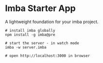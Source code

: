 # Imba Starter App

A lightweight foundation for your imba project.

```
# install imba globally
npm install -g imba@pre

# start the server - in watch mode
imba -w server.imba

# open http://localhost:3000 in browser
```